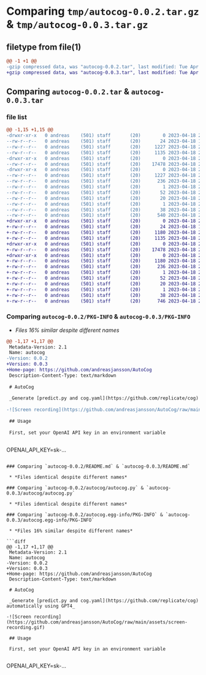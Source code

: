 # Comparing `tmp/autocog-0.0.2.tar.gz` & `tmp/autocog-0.0.3.tar.gz`

## filetype from file(1)

```diff
@@ -1 +1 @@
-gzip compressed data, was "autocog-0.0.2.tar", last modified: Tue Apr 18 20:04:19 2023, max compression
+gzip compressed data, was "autocog-0.0.3.tar", last modified: Tue Apr 18 20:09:29 2023, max compression
```

## Comparing `autocog-0.0.2.tar` & `autocog-0.0.3.tar`

### file list

```diff
@@ -1,15 +1,15 @@
-drwxr-xr-x   0 andreas    (501) staff       (20)        0 2023-04-18 20:04:19.795281 autocog-0.0.2/
--rw-r--r--   0 andreas    (501) staff       (20)       24 2023-04-18 15:13:54.000000 autocog-0.0.2/.gitignore
--rw-r--r--   0 andreas    (501) staff       (20)     1227 2023-04-18 20:04:19.795093 autocog-0.0.2/PKG-INFO
--rw-r--r--   0 andreas    (501) staff       (20)     1135 2023-04-18 20:03:23.000000 autocog-0.0.2/README.md
-drwxr-xr-x   0 andreas    (501) staff       (20)        0 2023-04-18 20:04:19.753303 autocog-0.0.2/autocog/
--rw-r--r--   0 andreas    (501) staff       (20)    17478 2023-04-18 20:03:31.000000 autocog-0.0.2/autocog/autocog.py
-drwxr-xr-x   0 andreas    (501) staff       (20)        0 2023-04-18 20:04:19.794854 autocog-0.0.2/autocog.egg-info/
--rw-r--r--   0 andreas    (501) staff       (20)     1227 2023-04-18 20:04:19.000000 autocog-0.0.2/autocog.egg-info/PKG-INFO
--rw-r--r--   0 andreas    (501) staff       (20)      236 2023-04-18 20:04:19.000000 autocog-0.0.2/autocog.egg-info/SOURCES.txt
--rw-r--r--   0 andreas    (501) staff       (20)        1 2023-04-18 20:04:19.000000 autocog-0.0.2/autocog.egg-info/dependency_links.txt
--rw-r--r--   0 andreas    (501) staff       (20)       52 2023-04-18 20:04:19.000000 autocog-0.0.2/autocog.egg-info/entry_points.txt
--rw-r--r--   0 andreas    (501) staff       (20)       20 2023-04-18 20:04:19.000000 autocog-0.0.2/autocog.egg-info/requires.txt
--rw-r--r--   0 andreas    (501) staff       (20)        1 2023-04-18 20:04:19.000000 autocog-0.0.2/autocog.egg-info/top_level.txt
--rw-r--r--   0 andreas    (501) staff       (20)       38 2023-04-18 20:04:19.795328 autocog-0.0.2/setup.cfg
--rw-r--r--   0 andreas    (501) staff       (20)      540 2023-04-18 20:03:37.000000 autocog-0.0.2/setup.py
+drwxr-xr-x   0 andreas    (501) staff       (20)        0 2023-04-18 20:09:29.965244 autocog-0.0.3/
+-rw-r--r--   0 andreas    (501) staff       (20)       24 2023-04-18 15:13:54.000000 autocog-0.0.3/.gitignore
+-rw-r--r--   0 andreas    (501) staff       (20)     1180 2023-04-18 20:09:29.965087 autocog-0.0.3/PKG-INFO
+-rw-r--r--   0 andreas    (501) staff       (20)     1135 2023-04-18 20:03:23.000000 autocog-0.0.3/README.md
+drwxr-xr-x   0 andreas    (501) staff       (20)        0 2023-04-18 20:09:29.935119 autocog-0.0.3/autocog/
+-rw-r--r--   0 andreas    (501) staff       (20)    17478 2023-04-18 20:03:31.000000 autocog-0.0.3/autocog/autocog.py
+drwxr-xr-x   0 andreas    (501) staff       (20)        0 2023-04-18 20:09:29.964861 autocog-0.0.3/autocog.egg-info/
+-rw-r--r--   0 andreas    (501) staff       (20)     1180 2023-04-18 20:09:29.000000 autocog-0.0.3/autocog.egg-info/PKG-INFO
+-rw-r--r--   0 andreas    (501) staff       (20)      236 2023-04-18 20:09:29.000000 autocog-0.0.3/autocog.egg-info/SOURCES.txt
+-rw-r--r--   0 andreas    (501) staff       (20)        1 2023-04-18 20:09:29.000000 autocog-0.0.3/autocog.egg-info/dependency_links.txt
+-rw-r--r--   0 andreas    (501) staff       (20)       52 2023-04-18 20:09:29.000000 autocog-0.0.3/autocog.egg-info/entry_points.txt
+-rw-r--r--   0 andreas    (501) staff       (20)       20 2023-04-18 20:09:29.000000 autocog-0.0.3/autocog.egg-info/requires.txt
+-rw-r--r--   0 andreas    (501) staff       (20)        1 2023-04-18 20:09:29.000000 autocog-0.0.3/autocog.egg-info/top_level.txt
+-rw-r--r--   0 andreas    (501) staff       (20)       38 2023-04-18 20:09:29.965287 autocog-0.0.3/setup.cfg
+-rw-r--r--   0 andreas    (501) staff       (20)      746 2023-04-18 20:09:12.000000 autocog-0.0.3/setup.py
```

### Comparing `autocog-0.0.2/PKG-INFO` & `autocog-0.0.3/PKG-INFO`

 * *Files 16% similar despite different names*

```diff
@@ -1,17 +1,17 @@
 Metadata-Version: 2.1
 Name: autocog
-Version: 0.0.2
+Version: 0.0.3
+Home-page: https://github.com/andreasjansson/AutoCog
 Description-Content-Type: text/markdown
 
 # AutoCog
 
 _Generate [predict.py and cog.yaml](https://github.com/replicate/cog) automatically using GPT4_
 
-![Screen recording](https://github.com/andreasjansson/AutoCog/raw/main/assets/screen-recording.gif)
 
 ## Usage
 
 First, set your OpenAI API key in an environment variable
 
 ```
 OPENAI_API_KEY=sk-...
```

### Comparing `autocog-0.0.2/README.md` & `autocog-0.0.3/README.md`

 * *Files identical despite different names*

### Comparing `autocog-0.0.2/autocog/autocog.py` & `autocog-0.0.3/autocog/autocog.py`

 * *Files identical despite different names*

### Comparing `autocog-0.0.2/autocog.egg-info/PKG-INFO` & `autocog-0.0.3/autocog.egg-info/PKG-INFO`

 * *Files 16% similar despite different names*

```diff
@@ -1,17 +1,17 @@
 Metadata-Version: 2.1
 Name: autocog
-Version: 0.0.2
+Version: 0.0.3
+Home-page: https://github.com/andreasjansson/AutoCog
 Description-Content-Type: text/markdown
 
 # AutoCog
 
 _Generate [predict.py and cog.yaml](https://github.com/replicate/cog) automatically using GPT4_
 
-![Screen recording](https://github.com/andreasjansson/AutoCog/raw/main/assets/screen-recording.gif)
 
 ## Usage
 
 First, set your OpenAI API key in an environment variable
 
 ```
 OPENAI_API_KEY=sk-...
```

